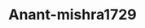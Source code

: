 ---
title: Anant-mishra1729
github: https://github.com/Anant-mishra1729
mode: dark
transition: 3s
archetype:
  - Little Bit of Everything
---